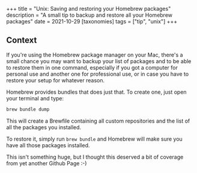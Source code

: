+++
title = "Unix: Saving and restoring your Homebrew packages"
description = "A small tip to backup and restore all your Homebrew packages"
date = 2021-10-29
[taxonomies]
tags = ["tip", "unix"]
+++

## Context

If you're using the Homebrew package manager on your Mac, there's a small chance you may want to backup your list of packages and to be able to restore them in one command, especially if you got a computer for personal use and another one for professional use, or in case you have to restore your setup for whatever reason.

Homebrew provides bundles that does just that. To create one, just open your terminal and type:

```sh
brew bundle dump
```

This will create a Brewfile containing all custom repositories and the list of all the packages you installed.

To restore it, simply run `brew bundle` and Homebrew will make sure you have all those packages installed.

This isn't something huge, but I thought this deserved a bit of coverage from yet another Github Page :-)
